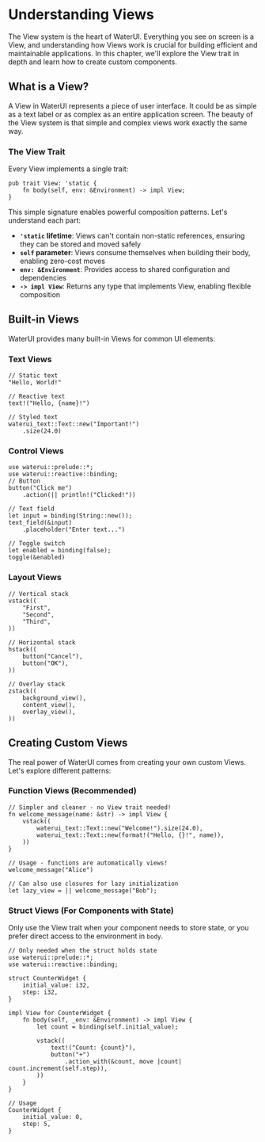 # Understanding Views

The View system is the heart of WaterUI. Everything you see on screen is a View, and understanding how Views work is crucial for building efficient and maintainable applications. In this chapter, we'll explore the View trait in depth and learn how to create custom components.

## What is a View?

A View in WaterUI represents a piece of user interface. It could be as simple as a text label or as complex as an entire application screen. The beauty of the View system is that simple and complex views work exactly the same way.

### The View Trait

Every View implements a single trait:

```rust,ignore
pub trait View: 'static {
    fn body(self, env: &Environment) -> impl View;
}
```

This simple signature enables powerful composition patterns. Let's understand each part:

- **`'static` lifetime**: Views can't contain non-static references, ensuring they can be stored and moved safely
- **`self` parameter**: Views consume themselves when building their body, enabling zero-cost moves
- **`env: &Environment`**: Provides access to shared configuration and dependencies
- **`-> impl View`**: Returns any type that implements View, enabling flexible composition

## Built-in Views

WaterUI provides many built-in Views for common UI elements:

### Text Views
```rust,ignore
// Static text
"Hello, World!"

// Reactive text
text!("Hello, {name}!")

// Styled text
waterui_text::Text::new("Important!")
    .size(24.0)
```

### Control Views
```rust,ignore
use waterui::prelude::*;
use waterui::reactive::binding;
// Button
button("Click me")
    .action(|| println!("Clicked!"))

// Text field
let input = binding(String::new());
text_field(&input)
    .placeholder("Enter text...")

// Toggle switch
let enabled = binding(false);
toggle(&enabled)
```

### Layout Views
```rust,ignore
// Vertical stack
vstack((
    "First",
    "Second",
    "Third",
))

// Horizontal stack
hstack((
    button("Cancel"),
    button("OK"),
))

// Overlay stack
zstack((
    background_view(),
    content_view(),
    overlay_view(),
))
```

## Creating Custom Views

The real power of WaterUI comes from creating your own custom Views. Let's explore different patterns:

### Function Views (Recommended)


```rust,ignore
// Simpler and cleaner - no View trait needed!
fn welcome_message(name: &str) -> impl View {
    vstack((
        waterui_text::Text::new("Welcome!").size(24.0),
        waterui_text::Text::new(format!("Hello, {}!", name)),
    ))
}

// Usage - functions are automatically views!
welcome_message("Alice")

// Can also use closures for lazy initialization
let lazy_view = || welcome_message("Bob");
```

### Struct Views (For Components with State)

Only use the View trait when your component needs to store state, or you prefer direct access to the environment in `body`.

```rust,ignore
// Only needed when the struct holds state
use waterui::prelude::*;
use waterui::reactive::binding;

struct CounterWidget {
    initial_value: i32,
    step: i32,
}

impl View for CounterWidget {
    fn body(self, _env: &Environment) -> impl View {
        let count = binding(self.initial_value);

        vstack((
            text!("Count: {count}"),
            button("+")
                .action_with(&count, move |count| count.increment(self.step)),
        ))
    }
}

// Usage
CounterWidget { 
    initial_value: 0,
    step: 5,
}
```
